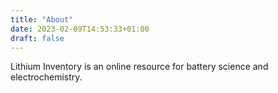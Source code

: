 ```yaml
---
title: "About"
date: 2023-02-09T14:53:33+01:00
draft: false
---
```


Lithium Inventory is an online resource for battery science and electrochemistry.
